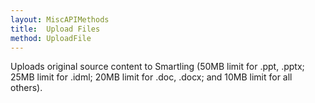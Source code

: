 ```yaml
---
layout: MiscAPIMethods
title:  Upload Files
method: UploadFile
---
```


Uploads original source content to Smartling (50MB limit for .ppt, .pptx; 25MB limit for .idml; 20MB limit for .doc, .docx; and 10MB limit for all others).